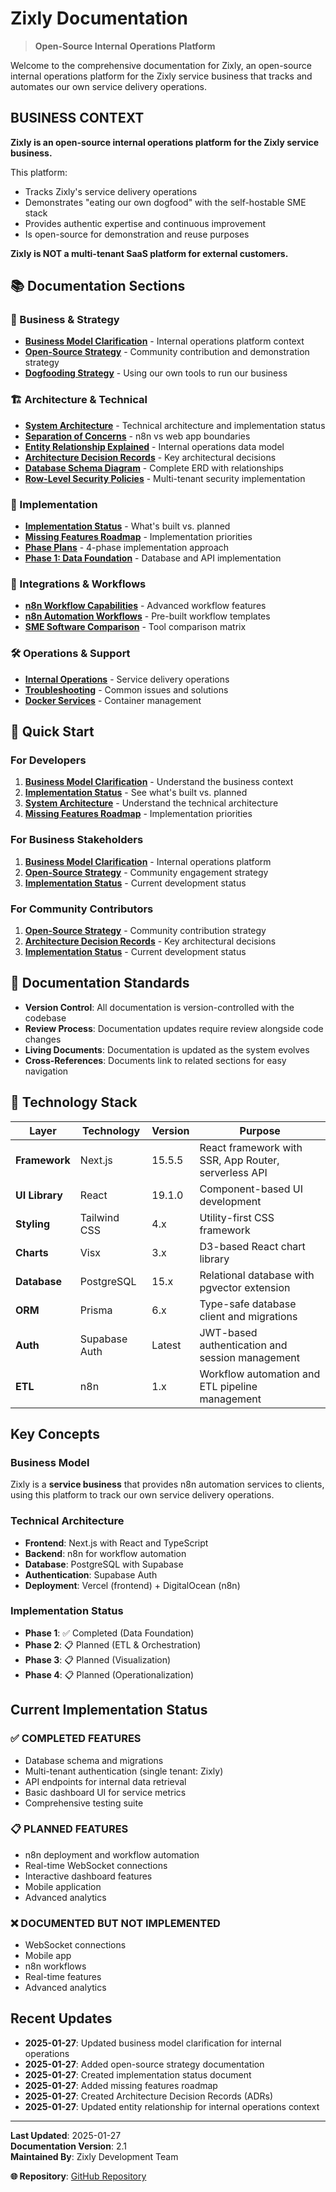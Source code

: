 # Zixly Documentation

> **Open-Source Internal Operations Platform**

Welcome to the comprehensive documentation for Zixly, an open-source internal operations platform for the Zixly service business that tracks and automates our own service delivery operations.

## BUSINESS CONTEXT

**Zixly is an open-source internal operations platform for the Zixly service business.**

This platform:

- Tracks Zixly's service delivery operations
- Demonstrates "eating our own dogfood" with the self-hostable SME stack
- Provides authentic expertise and continuous improvement
- Is open-source for demonstration and reuse purposes

**Zixly is NOT a multi-tenant SaaS platform for external customers.**

## 📚 Documentation Sections

### 🏢 Business & Strategy

- **[Business Model Clarification](./business/business-model-clarification.md)** - Internal operations platform context
- **[Open-Source Strategy](./business/open-source-strategy.md)** - Community contribution and demonstration strategy
- **[Dogfooding Strategy](./architecture/dogfooding-strategy.md)** - Using our own tools to run our business

### 🏗️ Architecture & Technical

- **[System Architecture](./architecture/system-architecture.md)** - Technical architecture and implementation status
- **[Separation of Concerns](./architecture/separation-of-concerns.md)** - n8n vs web app boundaries
- **[Entity Relationship Explained](./concepts/entity-relationship-explained.md)** - Internal operations data model
- **[Architecture Decision Records](./architecture/decisions/README.md)** - Key architectural decisions
- **[Database Schema Diagram](./architecture/database-schema-diagram.md)** - Complete ERD with relationships
- **[Row-Level Security Policies](./architecture/row-level-security-policies.md)** - Multi-tenant security implementation

### 🚀 Implementation

- **[Implementation Status](./implementation/current-status.md)** - What's built vs. planned
- **[Missing Features Roadmap](./implementation/missing-features-roadmap.md)** - Implementation priorities
- **[Phase Plans](./implementation/README.md)** - 4-phase implementation approach
- **[Phase 1: Data Foundation](./implementation/phase-1-data-foundation.md)** - Database and API implementation

### 🔗 Integrations & Workflows

- **[n8n Workflow Capabilities](./integrations/n8n-workflow-capabilities.md)** - Advanced workflow features
- **[n8n Automation Workflows](./integrations/n8n-automation-workflows.md)** - Pre-built workflow templates
- **[SME Software Comparison](./integrations/sme-software-comparison.md)** - Tool comparison matrix

### 🛠️ Operations & Support

- **[Internal Operations](./operations/internal-operations-guide.md)** - Service delivery operations
- **[Troubleshooting](./troubleshooting/README.md)** - Common issues and solutions
- **[Docker Services](./troubleshooting/docker-services.md)** - Container management

## 🚀 Quick Start

### For Developers

1. **[Business Model Clarification](./business/business-model-clarification.md)** - Understand the business context
2. **[Implementation Status](./implementation/current-status.md)** - See what's built vs. planned
3. **[System Architecture](./architecture/system-architecture.md)** - Understand the technical architecture
4. **[Missing Features Roadmap](./implementation/missing-features-roadmap.md)** - Implementation priorities

### For Business Stakeholders

1. **[Business Model Clarification](./business/business-model-clarification.md)** - Internal operations platform
2. **[Open-Source Strategy](./business/open-source-strategy.md)** - Community engagement strategy
3. **[Implementation Status](./implementation/current-status.md)** - Current development status

### For Community Contributors

1. **[Open-Source Strategy](./business/open-source-strategy.md)** - Community contribution strategy
2. **[Architecture Decision Records](./architecture/decisions/README.md)** - Key architectural decisions
3. **[Implementation Status](./implementation/current-status.md)** - Current development status

## 📖 Documentation Standards

- **Version Control**: All documentation is version-controlled with the codebase
- **Review Process**: Documentation updates require review alongside code changes
- **Living Documents**: Documentation is updated as the system evolves
- **Cross-References**: Documents link to related sections for easy navigation

## 🔧 Technology Stack

| Layer          | Technology    | Version | Purpose                                              |
| -------------- | ------------- | ------- | ---------------------------------------------------- |
| **Framework**  | Next.js       | 15.5.5  | React framework with SSR, App Router, serverless API |
| **UI Library** | React         | 19.1.0  | Component-based UI development                       |
| **Styling**    | Tailwind CSS  | 4.x     | Utility-first CSS framework                          |
| **Charts**     | Visx          | 3.x     | D3-based React chart library                         |
| **Database**   | PostgreSQL    | 15.x    | Relational database with pgvector extension          |
| **ORM**        | Prisma        | 6.x     | Type-safe database client and migrations             |
| **Auth**       | Supabase Auth | Latest  | JWT-based authentication and session management      |
| **ETL**        | n8n           | 1.x     | Workflow automation and ETL pipeline management      |

## Key Concepts

### Business Model

Zixly is a **service business** that provides n8n automation services to clients, using this platform to track our own service delivery operations.

### Technical Architecture

- **Frontend**: Next.js with React and TypeScript
- **Backend**: n8n for workflow automation
- **Database**: PostgreSQL with Supabase
- **Authentication**: Supabase Auth
- **Deployment**: Vercel (frontend) + DigitalOcean (n8n)

### Implementation Status

- **Phase 1**: ✅ Completed (Data Foundation)
- **Phase 2**: 📋 Planned (ETL & Orchestration)
- **Phase 3**: 📋 Planned (Visualization)
- **Phase 4**: 📋 Planned (Operationalization)

## Current Implementation Status

### ✅ COMPLETED FEATURES

- Database schema and migrations
- Multi-tenant authentication (single tenant: Zixly)
- API endpoints for internal data retrieval
- Basic dashboard UI for service metrics
- Comprehensive testing suite

### 📋 PLANNED FEATURES

- n8n deployment and workflow automation
- Real-time WebSocket connections
- Interactive dashboard features
- Mobile application
- Advanced analytics

### ❌ DOCUMENTED BUT NOT IMPLEMENTED

- WebSocket connections
- Mobile app
- n8n workflows
- Real-time features
- Advanced analytics

## Recent Updates

- **2025-01-27**: Updated business model clarification for internal operations
- **2025-01-27**: Added open-source strategy documentation
- **2025-01-27**: Created implementation status document
- **2025-01-27**: Added missing features roadmap
- **2025-01-27**: Created Architecture Decision Records (ADRs)
- **2025-01-27**: Updated entity relationship for internal operations context

---

**Last Updated**: 2025-01-27  
**Documentation Version**: 2.1  
**Maintained By**: Zixly Development Team

**🌐 Repository**: [GitHub Repository](https://github.com/colemorton/platform)
